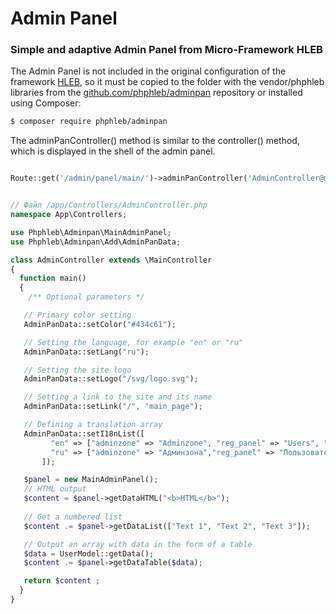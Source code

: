 # Admin Panel
### Simple and adaptive Admin Panel from Micro-Framework HLEB

The Admin Panel is not included in the original configuration of the framework [HLEB](https://github.com/phphleb/hleb), so it must be copied to the folder with the vendor/phphleb  libraries from the [github.com/phphleb/adminpan](https://github.com/phphleb/adminpan)  repository or installed using Composer:

```html
$ composer require phphleb/adminpan
```


The adminPanController() method is similar to the controller() method, which is displayed in the shell of the admin panel.

```php

Route::get('/admin/panel/main/')->adminPanController('AdminController@main', 'adminzone');

```

```php

// Файл /app/Controllers/AdminController.php
namespace App\Controllers;

use Phphleb\Adminpan\MainAdminPanel;
use Phphleb\Adminpan\Add\AdminPanData;

class AdminController extends \MainController
{
  function main()
  {
    /** Optional parameters */

   // Primary color setting
   AdminPanData::setColor("#434c61");

   // Setting the language, for example "en" or "ru"
   AdminPanData::setLang("ru");

   // Setting the site logo
   AdminPanData::setLogo("/svg/logo.svg");

   // Setting a link to the site and its name
   AdminPanData::setLink("/", "main_page");

   // Defining a translation array
   AdminPanData::setI18nList([
         "en" => ["adminzone" => "Adminzone", "reg_panel" => "Users", "settings_panel" => "Settings", "main_page" => "Main Page"],
         "ru" => ["adminzone" => "Админзона","reg_panel" => "Пользователи", "settings_panel" => "Параметры", "main_page" => "Главная страница"],
       ]);

   $panel = new MainAdminPanel();
   // HTML output
   $content = $panel->getDataHTML("<b>HTML</b>");
   
   // Get a numbered list
   $content .= $panel->getDataList(["Text 1", "Text 2", "Text 3"]);

   // Output an array with data in the form of a table
   $data = UserModel::getData();
   $content .= $panel->getDataTable($data);

   return $content ;
  }
}

```
